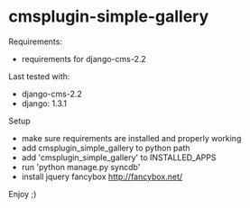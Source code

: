 cmsplugin-simple-gallery
========================

Requirements:
+ requirements for django-cms-2.2

Last tested with:
- django-cms-2.2
- django: 1.3.1

Setup
- make sure requirements are installed and properly working
- add cmsplugin_simple_gallery to python path
- add 'cmsplugin_simple_gallery' to INSTALLED_APPS
- run 'python manage.py syncdb'
- install jquery fancybox http://fancybox.net/

Enjoy ;)
